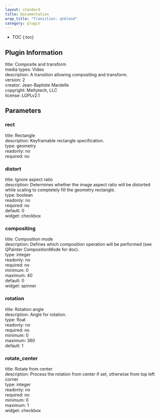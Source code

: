 ```yaml
---
layout: standard
title: Documentation
wrap_title: "Transition: qtblend"
category: plugin
---
```

* TOC
{:toc}

## Plugin Information

title: Composite and transform  
media types:
Video  
description: A transition allowing compositing and transform.  
version: 2  
creator: Jean-Baptiste Mardelle  
copyright: Meltytech, LLC  
license: LGPLv2.1  

## Parameters

### rect

title: Rectangle    
description:
Keyframable rectangle specification.  
type: geometry  
readonly: no  
required: no  

### distort

title: Ignore aspect ratio    
description:
Determines whether the image aspect ratio will be distorted while scaling to completely fill the geometry rectangle.  
type: boolean  
readonly: no  
required: no  
default: 0  
widget: checkbox  

### compositing

title: Composition mode    
description:
Defines which composition operation will be performed (see QPainter CompositionMode for doc).  
type: integer  
readonly: no  
required: no  
minimum: 0  
maximum: 40  
default: 0  
widget: spinner  

### rotation

title: Rotation angle    
description:
Angle for rotation.  
type: float  
readonly: no  
required: no  
minimum: 0  
maximum: 360  
default: 1  

### rotate_center

title: Rotate from center    
description:
Process the rotation from center if set, otherwise from top left corner  
type: integer  
readonly: no  
required: no  
minimum: 0  
maximum: 1  
widget: checkbox  

